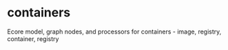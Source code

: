 # containers
Ecore model, graph nodes, and processors for containers - image, registry, container, registry
